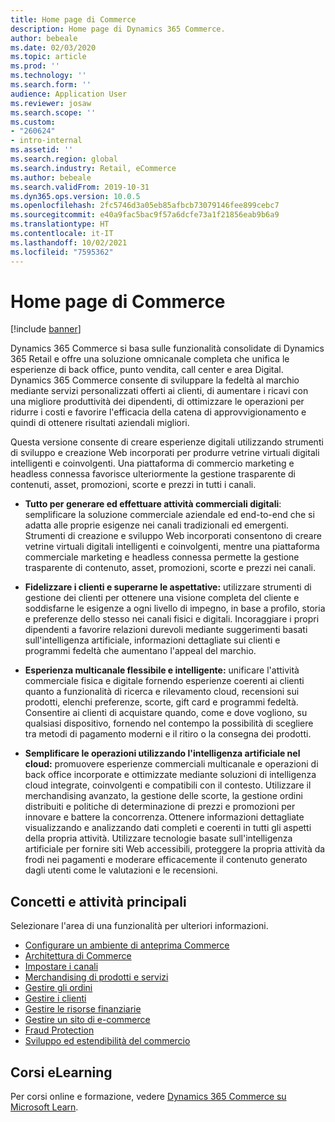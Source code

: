 ```yaml
---
title: Home page di Commerce
description: Home page di Dynamics 365 Commerce.
author: bebeale
ms.date: 02/03/2020
ms.topic: article
ms.prod: ''
ms.technology: ''
ms.search.form: ''
audience: Application User
ms.reviewer: josaw
ms.search.scope: ''
ms.custom:
- "260624"
- intro-internal
ms.assetid: ''
ms.search.region: global
ms.search.industry: Retail, eCommerce
ms.author: bebeale
ms.search.validFrom: 2019-10-31
ms.dyn365.ops.version: 10.0.5
ms.openlocfilehash: 2fc5746d3a05eb85afbcb73079146fee899cebc7
ms.sourcegitcommit: e40a9fac5bac9f57a6dcfe73a1f21856eab9b6a9
ms.translationtype: HT
ms.contentlocale: it-IT
ms.lasthandoff: 10/02/2021
ms.locfileid: "7595362"
---
```

# <a name="commerce-home-page"></a>Home page di Commerce

[!include [banner](includes/banner.md)]

Dynamics 365 Commerce si basa sulle funzionalità consolidate di Dynamics 365 Retail e offre una soluzione omnicanale completa che unifica le esperienze di back office, punto vendita, call center e area Digital. Dynamics 365 Commerce consente di sviluppare la fedeltà al marchio mediante servizi personalizzati offerti ai clienti, di aumentare i ricavi con una migliore produttività dei dipendenti, di ottimizzare le operazioni per ridurre i costi e favorire l'efficacia della catena di approvvigionamento e quindi di ottenere risultati aziendali migliori.

Questa versione consente di creare esperienze digitali utilizzando strumenti di sviluppo e creazione Web incorporati per produrre vetrine virtuali digitali intelligenti e coinvolgenti. Una piattaforma di commercio marketing e headless connessa favorisce ulteriormente la gestione trasparente di contenuti, asset, promozioni, scorte e prezzi in tutti i canali.

- **Tutto per generare ed effettuare attività commerciali digitali**: semplificare la soluzione commerciale aziendale ed end-to-end che si adatta alle proprie esigenze nei canali tradizionali ed emergenti. Strumenti di creazione e sviluppo Web incorporati consentono di creare vetrine virtuali digitali intelligenti e coinvolgenti, mentre una piattaforma commerciale marketing e headless connessa permette la gestione trasparente di contenuto, asset, promozioni, scorte e prezzi nei canali.

- **Fidelizzare i clienti e superarne le aspettative:** utilizzare strumenti di gestione dei clienti per ottenere una visione completa del cliente e soddisfarne le esigenze a ogni livello di impegno, in base a profilo, storia e preferenze dello stesso nei canali fisici e digitali. Incoraggiare i propri dipendenti a favorire relazioni durevoli mediante suggerimenti basati sull'intelligenza artificiale, informazioni dettagliate sui clienti e programmi fedeltà che aumentano l'appeal del marchio.

- **Esperienza multicanale flessibile e intelligente:** unificare l'attività commerciale fisica e digitale fornendo esperienze coerenti ai clienti quanto a funzionalità di ricerca e rilevamento cloud, recensioni sui prodotti, elenchi preferenze, scorte, gift card e programmi fedeltà. Consentire ai clienti di acquistare quando, come e dove vogliono, su qualsiasi dispositivo, fornendo nel contempo la possibilità di scegliere tra metodi di pagamento moderni e il ritiro o la consegna dei prodotti.

- **Semplificare le operazioni utilizzando l'intelligenza artificiale nel cloud:** promuovere esperienze commerciali multicanale e operazioni di back office incorporate e ottimizzate mediante soluzioni di intelligenza cloud integrate, coinvolgenti e compatibili con il contesto. Utilizzare il merchandising avanzato, la gestione delle scorte, la gestione ordini distribuiti e politiche di determinazione di prezzi e promozioni per innovare e battere la concorrenza. Ottenere informazioni dettagliate visualizzando e analizzando dati completi e coerenti in tutti gli aspetti della propria attività. Utilizzare tecnologie basate sull'intelligenza artificiale per fornire siti Web accessibili, proteggere la propria attività da frodi nei pagamenti e moderare efficacemente il contenuto generato dagli utenti come le valutazioni e le recensioni.

## <a name="core-concepts-and-tasks"></a>Concetti e attività principali

Selezionare l'area di una funzionalità per ulteriori informazioni.

- [Configurare un ambiente di anteprima Commerce](provisioning-guide.md)
- [Architettura di Commerce](./commerce-architecture.md)
- [Impostare i canali](channels-overview.md)
- [Merchandising di prodotti e servizi](set-up-retail-products.md)
- [Gestire gli ordini](Order-fulfillment-overview.md)
- [Gestire i clienti](set-up-customer-loyalty-program.md)
- [Gestire le risorse finanziarie](retail-statements.md)
- [Gestire un sito di e-commerce](online-store-overview.md)
- [Fraud Protection](dev-itpro/DFP.md)
- [Sviluppo ed estendibilità del commercio](dev-itpro/dev-retail-home-page.md)

## <a name="elearning-courses"></a>Corsi eLearning

Per corsi online e formazione, vedere [Dynamics 365 Commerce su Microsoft Learn](/learn/browse/?expanded=dynamics-365&products=dynamics-commerce&resource_type=learning%20path).
